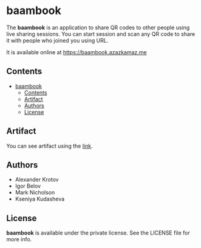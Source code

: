 # baambook

The **baambook** is an application to share QR codes to other people using live sharing sessions. You can start session and scan any QR code to share it with people who joined you using URL.

It is available online at https://baambook.azazkamaz.me

## Contents

- [baambook](#baambook)
  - [Contents](#contents)
  - [Artifact](#artifact)
  - [Authors](#authors)
  - [License](#license)

## Artifact

You can see artifact using the [link](https://github.com/AzazKamaz/baambook/wiki/Artifact).

## Authors

- Alexander Krotov
- Igor Belov
- Mark Nicholson
- Kseniya Kudasheva

## License

**baambook** is available under the private license. See the LICENSE file for more info.
